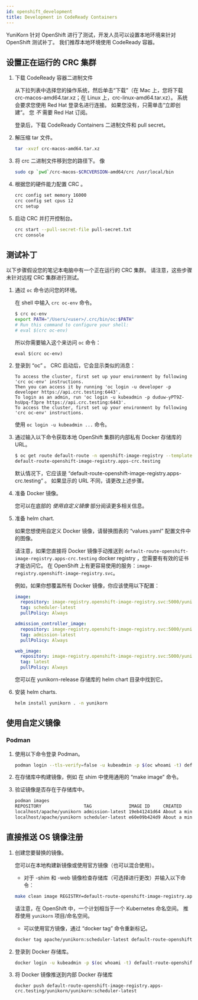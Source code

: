 ```yaml
---
id: openshift_development
title: Development in CodeReady Containers
---
```


<!--
Licensed to the Apache Software Foundation (ASF) under one
or more contributor license agreements.  See the NOTICE file
distributed with this work for additional information
regarding copyright ownership.  The ASF licenses this file
to you under the Apache License, Version 2.0 (the
"License"); you may not use this file except in compliance
with the License.  You may obtain a copy of the License at

  http://www.apache.org/licenses/LICENSE-2.0

Unless required by applicable law or agreed to in writing,
software distributed under the License is distributed on an
"AS IS" BASIS, WITHOUT WARRANTIES OR CONDITIONS OF ANY
KIND, either express or implied.  See the License for the
specific language governing permissions and limitations
under the License.
-->

YuniKorn 针对 OpenShift 进行了测试，开发人员可以设置本地环境来针对 OpenShift 测试补丁。
我们推荐本地环境使用 CodeReady 容器。

## 设置正在运行的 CRC 集群

1. 下载 CodeReady 容器二进制文件

    从下拉列表中选择您的操作系统，然后单击“下载”（在 Mac 上，您将下载 crc-macos-amd64.tar.xz；在 Linux 上，crc-linux-amd64.tar.xz）。
    系统会要求您使用 Red Hat 登录名进行连接。 如果您没有，只需单击“立即创建”。 您 *不* 需要 Red Hat 订阅。
   
   登录后，下载 CodeReady Containers 二进制文件和 pull secret。
   
1. 解压缩 tar 文件。

   ```bash
   tar -xvzf crc-macos-amd64.tar.xz
   ```
   
1. 将 crc 二进制文件移到您的路径下。 像

   ```bash
   sudo cp `pwd`/crc-macos-$CRCVERSION-amd64/crc /usr/local/bin
   ```

1. 根据您的硬件能力配置 CRC 。

   ```bash
   crc config set memory 16000
   crc config set cpus 12
   crc setup
   ```
1. 启动 CRC 并打开控制台。

   ```bash
   crc start --pull-secret-file pull-secret.txt
   crc console
   ```

## 测试补丁

以下步骤假设您的笔记本电脑中有一个正在运行的 CRC 集群。 请注意，这些步骤未针对远程 CRC 集群进行测试。

1. 通过 `oc` 命令访问您的环境。

   在 shell 中输入 `crc oc-env` 命令。
   ```bash
   $ crc oc-env
   export PATH="/Users/<user>/.crc/bin/oc:$PATH"
   # Run this command to configure your shell:
   # eval $(crc oc-env)
   ```
   所以你需要输入这个来访问 `oc` 命令：
   ```
   eval $(crc oc-env)
   ```

1. 登录到 “oc” 。 CRC 启动后，它会显示类似的消息：

   ```
   To access the cluster, first set up your environment by following 'crc oc-env' instructions.
   Then you can access it by running 'oc login -u developer -p developer https://api.crc.testing:6443'.
   To login as an admin, run 'oc login -u kubeadmin -p duduw-yPT9Z-hsUpq-f3pre https://api.crc.testing:6443'.
   To access the cluster, first set up your environment by following 'crc oc-env' instructions.
   ```

   使用 `oc login -u kubeadmin ...` 命令。

1. 通过输入以下命令获取本地 OpenShift 集群的内部私有 Docker 存储库的 URL。

   ```bash
   $ oc get route default-route -n openshift-image-registry --template='{{ .spec.host }}'
   default-route-openshift-image-registry.apps-crc.testing
   ```

   默认情况下，它应该是 “default-route-openshift-image-registry.apps-crc.testing” 。 如果显示的 URL 不同，请更改上述步骤。

1. 准备 Docker 镜像。

   您可以在底部的 *使用自定义镜像* 部分阅读更多相关信息。

1. 准备 helm chart.

   如果您想使用自定义 Docker 镜像，请替换图表的 “values.yaml” 配置文件中的图像。

   请注意，如果您直接将 Docker 镜像手动推送到 `default-route-openshift-image-registry.apps-crc.testing` docker registry ，您需要有有效的证书才能访问它。
   在 OpenShift 上有更容易使用的服务：`image-registry.openshift-image-registry.svc`。

   例如，如果你想覆盖所有 Docker 镜像，你应该使用以下配置：
   ```yaml
   image:
     repository: image-registry.openshift-image-registry.svc:5000/yunikorn/yunikorn
     tag: scheduler-latest
     pullPolicy: Always
   
   admission_controller_image:
     repository: image-registry.openshift-image-registry.svc:5000/yunikorn/yunikorn
     tag: admission-latest
     pullPolicy: Always
   
   web_image:
     repository: image-registry.openshift-image-registry.svc:5000/yunikorn/yunikorn-web
     tag: latest
     pullPolicy: Always
   ``` 

   您可以在 yunikorn-release 存储库的 helm chart 目录中找到它。

1. 安装 helm charts.

   ```bash
   helm install yunikorn . -n yunikorn
   ```

## 使用自定义镜像

### Podman

1. 使用以下命令登录 Podman。

   ```bash
   podman login --tls-verify=false -u kubeadmin -p $(oc whoami -t) default-route-openshift-image-registry.apps-crc.testing
   ```

1. 在存储库中构建镜像，例如 在 shim 中使用通用的 “make image” 命令。

1. 验证镜像是否存在于存储库中。

   ```bash
   podman images
   REPOSITORY                TAG              IMAGE ID     CREATED            SIZE
   localhost/apache/yunikorn admission-latest 19eb41241d64 About a minute ago 53.5 MB
   localhost/apache/yunikorn scheduler-latest e60e09b424d9 About a minute ago 543 MB
   ```

## 直接推送 OS 镜像注册

1. 创建您要替换的镜像。

   您可以在本地构建新镜像或使用官方镜像（也可以混合使用）。
      * 对于 -shim 和 -web 镜像检查存储库（可选择进行更改）并输入以下命令：
      ```bash
      make clean image REGISTRY=default-route-openshift-image-registry.apps-crc.testing/<project>/<name>:<tag>
      ```
      请注意，在 OpenShift 中，一个计划相当于一个 Kubernetes 命名空间。 推荐使用 `yunikorn` 项目/命名空间。
      * 可以使用官方镜像，通过 “docker tag” 命令重新标记。
      ```bash
      docker tag apache/yunikorn:scheduler-latest default-route-openshift-image-registry.apps-crc.testing/yunikorn/yunikorn:scheduler-latest
      ```

1. 登录到 Docker 存储库。
   ```bash
   docker login -u kubeadmin -p $(oc whoami -t) default-route-openshift-image-registry.apps-crc.testing
   ```

1. 将 Docker 镜像推送到内部 Docker 存储库
   ```
   docker push default-route-openshift-image-registry.apps-crc.testing/yunikorn/yunikorn:scheduler-latest
   ```